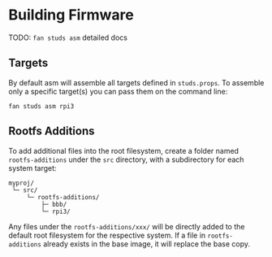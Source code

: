 # **Building Firmware**

TODO: `fan studs asm` detailed docs

## Targets

By default asm will assemble all targets defined in `studs.props`.  To
assemble only a specific target(s) you can pass them on the command line:

    fan studs asm rpi3

## **Rootfs Additions**

To add additional files into the root filesystem, create a folder named
`rootfs-additions` under the `src` directory, with a subdirectory for each
system target:

    myproj/
     └─ src/
         └─ rootfs-additions/
             ├─ bbb/
             └─ rpi3/

Any files under the `rootfs-additions/xxx/` will be directly added to the
default root filesystem for the respective system. If a file in
`rootfs-additions` already exists in the base image, it will replace the base
copy.
